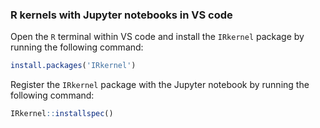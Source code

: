 ### R kernels with Jupyter notebooks in VS code

Open the `R` terminal within VS code and install the `IRkernel` package by running the following command:

```R
install.packages('IRkernel')
```

Register the `IRkernel` package with the Jupyter notebook by running the following command:

```R
IRkernel::installspec()
```